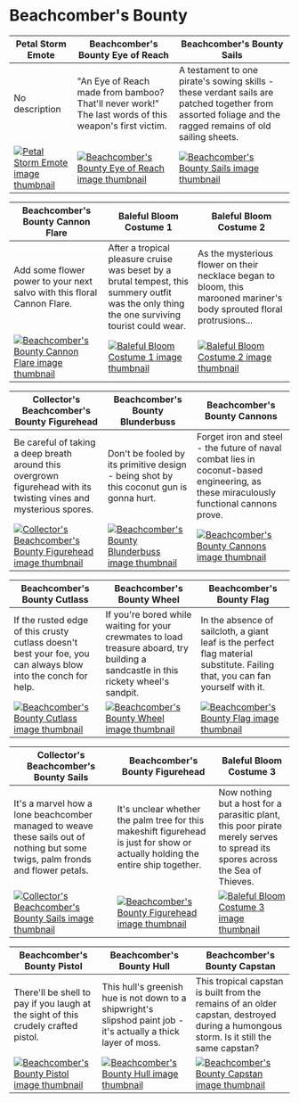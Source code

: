 # Beachcomber's Bounty

| Petal Storm Emote | Beachcomber's Bounty Eye of Reach | Beachcomber's Bounty Sails |
| ----------------- | --------------------------------- | -------------------------- |
| No description | &quot;An Eye of Reach made from bamboo? That'll never work!&quot; The last words of this weapon's first victim. | A testament to one pirate's sowing skills - these verdant sails are patched together from assorted foliage and the ragged remains of old sailing sheets. |
| [![Petal Storm Emote image thumbnail](https://seaofthieves.wiki.gg/images/3/34/Petal_Storm_Emote.png)](https://seaofthieves.wiki.gg/wiki/Petal_Storm_Emote) | [![Beachcomber's Bounty Eye of Reach image thumbnail](https://seaofthieves.wiki.gg/images/1/16/Beachcomber%27s_Bounty_Eye_of_Reach.png)](https://seaofthieves.wiki.gg/wiki/Beachcomber's_Bounty_Eye_of_Reach) | [![Beachcomber's Bounty Sails image thumbnail](https://seaofthieves.wiki.gg/images/2/20/Beachcomber%27s_Bounty_Sails.png)](https://seaofthieves.wiki.gg/wiki/Beachcomber's_Bounty_Sails) |

| Beachcomber's Bounty Cannon Flare | Baleful Bloom Costume 1 | Baleful Bloom Costume 2 |
| --------------------------------- | ----------------------- | ----------------------- |
| Add some flower power to your next salvo with this floral Cannon Flare. | After a tropical pleasure cruise was beset by a brutal tempest, this summery outfit was the only thing the one surviving tourist could wear. | As the mysterious flower on their necklace began to bloom, this marooned mariner's body sprouted floral protrusions... |
| [![Beachcomber's Bounty Cannon Flare image thumbnail](https://seaofthieves.wiki.gg/images/4/48/Beachcomber%27s_Bounty_Cannon_Flare.png)](https://seaofthieves.wiki.gg/wiki/Beachcomber's_Bounty_Cannon_Flare) | [![Baleful Bloom Costume 1 image thumbnail](https://seaofthieves.wiki.gg/images/8/85/Baleful_Bloom_Costume_1.png)](https://seaofthieves.wiki.gg/wiki/Baleful_Bloom_Costume_1) | [![Baleful Bloom Costume 2 image thumbnail](https://seaofthieves.wiki.gg/images/e/e3/Baleful_Bloom_Costume_2.png)](https://seaofthieves.wiki.gg/wiki/Baleful_Bloom_Costume_2) |

| Collector's Beachcomber's Bounty Figurehead | Beachcomber's Bounty Blunderbuss | Beachcomber's Bounty Cannons |
| ------------------------------------------- | -------------------------------- | ---------------------------- |
| Be careful of taking a deep breath around this overgrown figurehead with its twisting vines and mysterious spores. | Don't be fooled by its primitive design - being shot by this coconut gun is gonna hurt. | Forget iron and steel - the future of naval combat lies in coconut-based engineering, as these miraculously functional cannons prove. |
| [![Collector's Beachcomber's Bounty Figurehead image thumbnail](https://seaofthieves.wiki.gg/images/0/0c/Collector%27s_Beachcomber%27s_Bounty_Figurehead.png)](https://seaofthieves.wiki.gg/wiki/Collector's_Beachcomber's_Bounty_Figurehead) | [![Beachcomber's Bounty Blunderbuss image thumbnail](https://seaofthieves.wiki.gg/images/e/ef/Beachcomber%27s_Bounty_Blunderbuss.png)](https://seaofthieves.wiki.gg/wiki/Beachcomber's_Bounty_Blunderbuss) | [![Beachcomber's Bounty Cannons image thumbnail](https://seaofthieves.wiki.gg/images/5/55/Beachcomber%27s_Bounty_Cannons.png)](https://seaofthieves.wiki.gg/wiki/Beachcomber's_Bounty_Cannons) |

| Beachcomber's Bounty Cutlass | Beachcomber's Bounty Wheel | Beachcomber's Bounty Flag |
| ---------------------------- | -------------------------- | ------------------------- |
| If the rusted edge of this crusty cutlass doesn't best your foe, you can always blow into the conch for help. | If you're bored while waiting for your crewmates to load treasure aboard, try building a sandcastle in this rickety wheel's sandpit. | In the absence of sailcloth, a giant leaf is the perfect flag material substitute. Failing that, you can fan yourself with it. |
| [![Beachcomber's Bounty Cutlass image thumbnail](https://seaofthieves.wiki.gg/images/4/45/Beachcomber%27s_Bounty_Cutlass.png)](https://seaofthieves.wiki.gg/wiki/Beachcomber's_Bounty_Cutlass) | [![Beachcomber's Bounty Wheel image thumbnail](https://seaofthieves.wiki.gg/images/e/ec/Beachcomber%27s_Bounty_Wheel.png)](https://seaofthieves.wiki.gg/wiki/Beachcomber's_Bounty_Wheel) | [![Beachcomber's Bounty Flag image thumbnail](https://seaofthieves.wiki.gg/images/0/0f/Beachcomber%27s_Bounty_Flag.png)](https://seaofthieves.wiki.gg/wiki/Beachcomber's_Bounty_Flag) |

| Collector's Beachcomber's Bounty Sails | Beachcomber's Bounty Figurehead | Baleful Bloom Costume 3 |
| -------------------------------------- | ------------------------------- | ----------------------- |
| It's a marvel how a lone beachcomber managed to weave these sails out of nothing but some twigs, palm fronds and flower petals. | It's unclear whether the palm tree for this makeshift figurehead is just for show or actually holding the entire ship together. | Now nothing but a host for a parasitic plant, this poor pirate merely serves to spread its spores across the Sea of Thieves. |
| [![Collector's Beachcomber's Bounty Sails image thumbnail](https://seaofthieves.wiki.gg/images/5/50/Collector%27s_Beachcomber%27s_Bounty_Sails.png)](https://seaofthieves.wiki.gg/wiki/Collector's_Beachcomber's_Bounty_Sails) | [![Beachcomber's Bounty Figurehead image thumbnail](https://seaofthieves.wiki.gg/images/f/fb/Beachcomber%27s_Bounty_Figurehead.png)](https://seaofthieves.wiki.gg/wiki/Beachcomber's_Bounty_Figurehead) | [![Baleful Bloom Costume 3 image thumbnail](https://seaofthieves.wiki.gg/images/2/21/Baleful_Bloom_Costume_3.png)](https://seaofthieves.wiki.gg/wiki/Baleful_Bloom_Costume_3) |

| Beachcomber's Bounty Pistol | Beachcomber's Bounty Hull | Beachcomber's Bounty Capstan |
| --------------------------- | ------------------------- | ---------------------------- |
| There'll be shell to pay if you laugh at the sight of this crudely crafted pistol. | This hull's greenish hue is not down to a shipwright's slipshod paint job - it's actually a thick layer of moss. | This tropical capstan is built from the remains of an older capstan, destroyed during a humongous storm. Is it still the same capstan? |
| [![Beachcomber's Bounty Pistol image thumbnail](https://seaofthieves.wiki.gg/images/9/9e/Beachcomber%27s_Bounty_Pistol.png)](https://seaofthieves.wiki.gg/wiki/Beachcomber's_Bounty_Pistol) | [![Beachcomber's Bounty Hull image thumbnail](https://seaofthieves.wiki.gg/images/d/d7/Beachcomber%27s_Bounty_Hull.png)](https://seaofthieves.wiki.gg/wiki/Beachcomber's_Bounty_Hull) | [![Beachcomber's Bounty Capstan image thumbnail](https://seaofthieves.wiki.gg/images/1/14/Beachcomber%27s_Bounty_Capstan.png)](https://seaofthieves.wiki.gg/wiki/Beachcomber's_Bounty_Capstan) |
